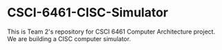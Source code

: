 # CSCI-6461-CISC-Simulator
This is Team 2's repository for CSCI 6461 Computer Architecture project. 
We are building a CISC computer simulator.
